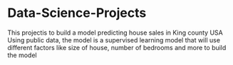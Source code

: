 # Data-Science-Projects
This projectis to build a model predicting house sales in King county USA
Using public data, the model is a supervised learning model that will use different factors like size of house, number of bedrooms and more to build the model
